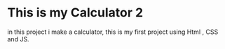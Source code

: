 # This is my Calculator 2

in this project i make a calculator, this is my first project using Html , CSS and JS.